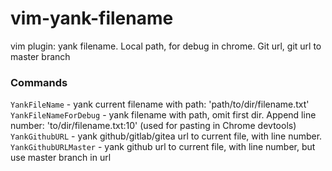 # vim-yank-filename
vim plugin: yank filename. Local path, for debug in chrome. Git url, git url to master branch

### Commands

`YankFileName` - yank current filename with path: 'path/to/dir/filename.txt'
`YankFileNameForDebug` - yank filename with path, omit first dir. Append line number: 'to/dir/filename.txt:10' (used for pasting in Chrome devtools)
`YankGithubURL` - yank github/gitlab/gitea url to current file, with line number.
`YankGithubURLMaster` - yank github url to current file, with line number, but use master branch in url
